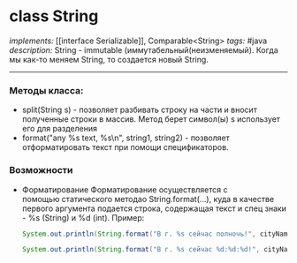 # class String
*implements:* [[interface Serializable]], Comparable\<String>
*tags:* #java
*description:* String - immutable (иммутабельный(неизменяемый). Когда мы как-то меняем String, то создается новый String.

---


### Методы класса:
- split(String s) - позволяет разбивать строку на части и вносит полученные строки в массив. Метод берет символ(ы) s использует его для разделения
- format("any %s text, %s\n", string1, string2) - позволяет отформатировать текст при помощи спецификаторов.  

### Возможности
- Форматирование
	Форматирование осуществляется с помощью статического методао String.format(…), куда в качестве первого аргумента подается строка, содержащая текст и спец знаки - %s (String) и %d (int). Пример:

	```java
	System.out.println(String.format("В г. %s сейчас полночь!", cityName));

	System.out.println(String.format("В г. %s сейчас %d:%d:%d!", cityName,hours,minutes,seconds));
	```